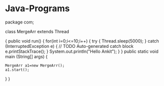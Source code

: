 # Java-Programs
package com;

 class MergeArr extends Thread
 
 {
	 public void run()
	 {
		 for(int i=0;i<=10;i++)
		 {
		 try {
			Thread.sleep(5000);
		} catch (InterruptedException e) {
			// TODO Auto-generated catch block
			e.printStackTrace();
		}
		 System.out.println("Hello Ankit");
	 }
	 }
public static void main (String[] args)
{
	
	MergeArr a1=new MergeArr();
	a1.start();
}
}
